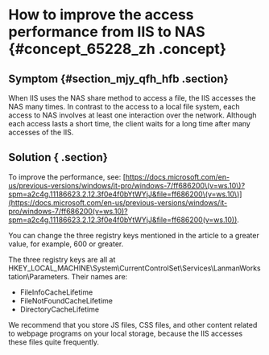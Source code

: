 # How to improve the access performance from IIS to NAS {#concept_65228_zh .concept}

## Symptom {#section_mjy_qfh_hfb .section}

When IIS uses the NAS share method to access a file, the IIS accesses the NAS many times. In contrast to the access to a local file system, each access to NAS involves at least one interaction over the network. Although each access lasts a short time, the client waits for a long time after many accesses of the IIS.

## Solution { .section}

To improve the performance, see: [https://docs.microsoft.com/en-us/previous-versions/windows/it-pro/windows-7/ff686200\(v=ws.10\)?spm=a2c4g.11186623.2.12.3f0e4f0bYtWYjJ&file=ff686200\(v=ws.10\)](https://docs.microsoft.com/en-us/previous-versions/windows/it-pro/windows-7/ff686200(v=ws.10)?spm=a2c4g.11186623.2.12.3f0e4f0bYtWYjJ&file=ff686200(v=ws.10)).

You can change the three registry keys mentioned in the article to a greater value, for example, 600 or greater.

The three registry keys are all at HKEY\_LOCAL\_MACHINE\\System\\CurrentControlSet\\Services\\LanmanWorkstation\\Parameters. Their names are:

-   FileInfoCacheLifetime
-   FileNotFoundCacheLifetime
-   DirectoryCacheLifetime

We recommend that you store JS files, CSS files, and other content related to webpage programs on your local storage, because the IIS accesses these files quite frequently.

